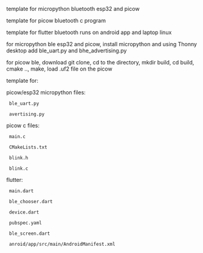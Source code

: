 
template for micropython bluetooth esp32 and picow

template for picow bluetooth c program

template for flutter bluetooth runs on android app and laptop linux

for micropython ble esp32 and picow, install micropython and using Thonny desktop add ble_uart.py and bhe_advertising.py

for picow ble, download git clone, cd to the directory, mkdir build, cd build, cmake .., make, load .uf2 file on the picow




template for:

picow/esp32 micropython files:

     ble_uart.py

     avertising.py

picow c files:

     main.c

     CMakeLists.txt

     blink.h

     blink.c

flutter:

     main.dart

     ble_chooser.dart

     device.dart

     pubspec.yaml

     ble_screen.dart

     anroid/app/src/main/AndroidManifest.xml

     

     
